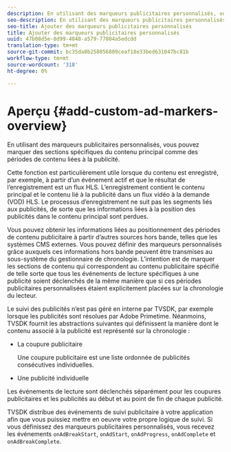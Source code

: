 ```yaml
---
description: En utilisant des marqueurs publicitaires personnalisés, vous pouvez marquer des sections spécifiques du contenu principal comme des périodes de contenu liées à la publicité.
seo-description: En utilisant des marqueurs publicitaires personnalisés, vous pouvez marquer des sections spécifiques du contenu principal comme des périodes de contenu liées à la publicité.
seo-title: Ajouter des marqueurs publicitaires personnalisés
title: Ajouter des marqueurs publicitaires personnalisés
uuid: 47b08d5e-8d99-4048-a579-77804a5edcdd
translation-type: tm+mt
source-git-commit: bc35da8b258056809ceaf18e33bed631047bc81b
workflow-type: tm+mt
source-wordcount: '318'
ht-degree: 0%

---
```



# Aperçu {#add-custom-ad-markers-overview}

En utilisant des marqueurs publicitaires personnalisés, vous pouvez marquer des sections spécifiques du contenu principal comme des périodes de contenu liées à la publicité.

Cette fonction est particulièrement utile lorsque du contenu est enregistré, par exemple, à partir d’un événement actif et que le résultat de l’enregistrement est un flux HLS. L’enregistrement contient le contenu principal et le contenu lié à la publicité dans un flux vidéo à la demande (VOD) HLS. Le processus d’enregistrement ne suit pas les segments liés aux publicités, de sorte que les informations liées à la position des publicités dans le contenu principal sont perdues.

Vous pouvez obtenir les informations liées au positionnement des périodes de contenu publicitaire à partir d’autres sources hors bande, telles que les systèmes CMS externes. Vous pouvez définir des marqueurs personnalisés grâce auxquels ces informations hors bande peuvent être transmises au sous-système du gestionnaire de chronologie. L’intention est de marquer les sections de contenu qui correspondent au contenu publicitaire spécifié de telle sorte que tous les événements de lecture spécifiques à une publicité soient déclenchés de la même manière que si ces périodes publicitaires personnalisées étaient explicitement placées sur la chronologie du lecteur.

Le suivi des publicités n’est pas géré en interne par TVSDK, par exemple lorsque les publicités sont résolues par Adobe Primetime. Néanmoins, TVSDK fournit les abstractions suivantes qui définissent la manière dont le contenu associé à la publicité est représenté sur la chronologie :

* La coupure publicitaire

   Une coupure publicitaire est une liste ordonnée de publicités consécutives individuelles.
* Une publicité individuelle

Les événements de lecture sont déclenchés séparément pour les coupures publicitaires et les publicités au début et au point de fin de chaque publicité.

TVSDK distribue des événements de suivi publicitaire à votre application afin que vous puissiez mettre en oeuvre votre propre logique de suivi. Si vous définissez des marqueurs publicitaires personnalisés, vous recevez les événements `onAdBreakStart`, `onAdStart`, `onAdProgress`, `onAdComplete` et `onAdBreakComplete`.